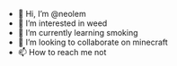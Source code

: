 - 👋 Hi, I’m @neolem
- 👀 I’m interested in weed
- 🌱 I’m currently learning smoking
- 💞️ I’m looking to collaborate on minecraft
- 📫 How to reach me not

<!---
neolem/neolem is a ✨ special ✨ repository because its `README.md` (this file) appears on your GitHub profile.
You can click the Preview link to take a look at your changes.
--->
